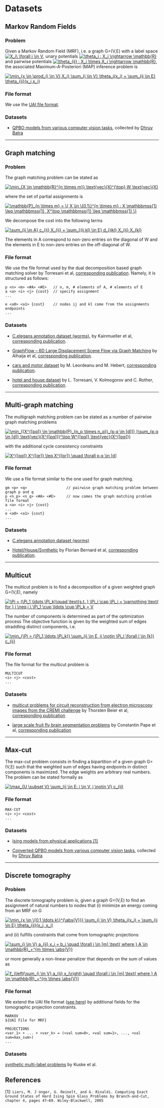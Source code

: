 # Datasets

## Markov Random Fields

### Problem

Given a Markov Random Field (MRF), i.e. a graph G=(V,E) with a label space 
<a href="https://www.codecogs.com/eqnedit.php?latex=X_i\&space;\forall&space;i&space;\in&space;V" target="_blank"><img src="https://latex.codecogs.com/gif.latex?X_i\&space;\forall&space;i&space;\in&space;V" title="X_i\ \forall i \in V" /></a>,
unary potentials
<a href="https://www.codecogs.com/eqnedit.php?latex=\theta_i&space;:&space;X_i&space;\rightarrow&space;\mathbb{R}" target="_blank"><img src="https://latex.codecogs.com/gif.latex?\theta_i&space;:&space;X_i&space;\rightarrow&space;\mathbb{R}" title="\theta_i : X_i \rightarrow \mathbb{R}" /></a>
and pairwise potentials 
<a href="https://www.codecogs.com/eqnedit.php?latex=\theta_{ij}&space;:&space;X_i&space;\times&space;X_j&space;\rightarrow&space;\mathbb{R}" target="_blank"><img src="https://latex.codecogs.com/gif.latex?\theta_{ij}&space;:&space;X_i&space;\times&space;X_j&space;\rightarrow&space;\mathbb{R}" title="\theta_{ij} : X_i \times X_j \rightarrow \mathbb{R}" /></a>,
the associated Maximum-A-Posteriori (MAP) inference problem is

<a href="https://www.codecogs.com/eqnedit.php?latex=\min_{x&space;\in&space;\prod_{i&space;\in&space;V}&space;X_i}&space;\sum_{i&space;\in&space;V}&space;\theta_i(x_i)&space;&plus;&space;\sum_{ij&space;\in&space;E}&space;\theta_{ij}(x_i,x_j)" target="_blank"><img src="https://latex.codecogs.com/gif.latex?\min_{x&space;\in&space;\prod_{i&space;\in&space;V}&space;X_i}&space;\sum_{i&space;\in&space;V}&space;\theta_i(x_i)&space;&plus;&space;\sum_{ij&space;\in&space;E}&space;\theta_{ij}(x_i,x_j)" title="\min_{x \in \prod_{i \in V} X_i} \sum_{i \in V} \theta_i(x_i) + \sum_{ij \in E} \theta_{ij}(x_i,x_j)" /></a>

### File format

We use the [UAI file format](http://www.cs.huji.ac.il/project/PASCAL/fileFormat.php).

### Datasets

* [QPBO models from various computer vision tasks](https://datasets.d2.mpi-inf.mpg.de/discrete_cv_problems/QPBO_CV_problems.zip), collected by [Dhruv Batra](https://ttic.uchicago.edu/~dbatra/research/mfcomp/)

---

## Graph matching

### Problem

The graph matching problem can be stated as

<a href="https://www.codecogs.com/eqnedit.php?latex=\min_{X&space;\in&space;\mathbb{P}_{n&space;\times&space;m}}&space;\text{vec}(X)^{\top}&space;W&space;\text{vec}(X)" target="_blank"><img src="https://latex.codecogs.com/gif.latex?\min_{X&space;\in&space;\mathbb{R}^{n&space;\times&space;m}}&space;\text{vec}(X)^{\top}&space;W&space;\text{vec}(X)" title="\min_{X \in \mathbb{R}^{n \times m}} \text{vec}(X)^{\top} W \text{vec}(X)" /></a>

where the set of partial assignments is

<a href="https://www.codecogs.com/eqnedit.php?latex=\mathbb{P}_{n&space;\times&space;m}&space;=&space;\{&space;X&space;\in&space;\{0,1\}^{n&space;\times&space;m}&space;:&space;X&space;\mathbbmss{1}&space;\leq&space;\mathbbmss{1},&space;X^\top&space;\mathbbmss{1}&space;\leq&space;\mathbbmss{1}&space;\}" target="_blank"><img src="https://latex.codecogs.com/gif.latex?\mathbb{P}_{n&space;\times&space;m}&space;=&space;\{&space;X&space;\in&space;\{0,1\}^{n&space;\times&space;m}&space;:&space;X&space;\mathbbmss{1}&space;\leq&space;\mathbbmss{1},&space;X^\top&space;\mathbbmss{1}&space;\leq&space;\mathbbmss{1}&space;\}" title="\mathbb{P}_{n \times m} = \{ X \in \{0,1\}^{n \times m} : X \mathbbmss{1} \leq \mathbbmss{1}, X^\top \mathbbmss{1} \leq \mathbbmss{1} \}" /></a>

We decompose the cost into the following terms

<a href="https://www.codecogs.com/eqnedit.php?latex=\sum_{ij&space;\in&space;A}&space;c_{ij}&space;X_{ij}&space;&plus;&space;\sum_{(ij,kl)&space;\in&space;E}&space;d_{ijkl}&space;X_{ij}&space;X_{kl}" target="_blank"><img src="https://latex.codecogs.com/gif.latex?\sum_{ij&space;\in&space;A}&space;c_{ij}&space;X_{ij}&space;&plus;&space;\sum_{(ij,kl)&space;\in&space;E}&space;d_{ijkl}&space;X_{ij}&space;X_{kl}" title="\sum_{ij \in A} c_{ij} X_{ij} + \sum_{(ij,kl) \in E} d_{ijkl} X_{ij} X_{kl}" /></a>

The elements in A correspond to non-zero entries on the diagonal of W and the elements in E to non-zero entries on the off-diagonal of W.

### File format

We use the file format used by the dual decomposition based graph matching solver by Torresani et al, [corresponding publication](https://ieeexplore.ieee.org/stamp/stamp.jsp?arnumber=6197199).
Namely, it is structured as follows:

```
p <n> <m> <#A> <#E>   // n, m, # elements of A, # elements of E
a <a> <i> <j> {cost}  // specify assignment
...

e <a0> <a1> {cost}    // nodes ij and kl come from the assignments endpoints
...
```

### Datasets

* [C.elegans annotation dataset (worms)](https://datarep.app.ist.ac.at/57/1/wormMatchingProblems.zip), 
by Kainmueller et al, [corresponding publication](http://dx.doi.org/10.1007/978-3-319-10404-1_11).

* [GraphFlow – 6D Large Displacement Scene Flow via Graph Matching](https://datarep.app.ist.ac.at/id/eprint/82) by Alhaija et al, [corresponding publication](https://link.springer.com/chapter/10.1007/978-3-319-24947-6_23).

* [cars and motor dataset](https://datasets.d2.mpi-inf.mpg.de/discrete_cv_problems/car_motor_graph_matching.zip) by M. Leordeanu and M. Hebert, [corresponding publication](https://ieeexplore.ieee.org/document/5206533/).

* [hotel and house dataset](https://datasets.d2.mpi-inf.mpg.de/discrete_cv_problems/graph_matching_hotel_house.zip) by     L. Torresani, V. Kolmogorov and C. Rother, [corresponding publication](https://ieeexplore.ieee.org/document/6197199).

---

## Multi-graph matching

The multigraph matching problem can be stated as a number of pairwise graph matching problems

<a href="https://www.codecogs.com/eqnedit.php?latex=\min_{(X^{[pq]}&space;\in&space;\mathbb{P}_{n_p&space;\times&space;n_q})_{p,q&space;\in&space;[d]]}&space;}\sum_{p,q&space;\in&space;[d]}&space;\text{vec}(X^{[pq]})^\top&space;W^{[pq]}&space;\text{vec}(X^{[pq]})" target="_blank"><img src="https://latex.codecogs.com/gif.latex?\min_{(X^{[pq]}&space;\in&space;\mathbb{P}_{n_p&space;\times&space;n_q})_{p,q&space;\in&space;[d]]}&space;}\sum_{p,q&space;\in&space;[d]}&space;\text{vec}(X^{[pq]})^\top&space;W^{[pq]}&space;\text{vec}(X^{[pq]})" title="\min_{(X^{[pq]} \in \mathbb{P}_{n_p \times n_q})_{p,q \in [d]]} }\sum_{p,q \in [d]} \text{vec}(X^{[pq]})^\top W^{[pq]} \text{vec}(X^{[pq]})" /></a>

with the additional cycle consistency constraints

<a href="https://www.codecogs.com/eqnedit.php?latex=X^{[pq]}&space;X^{[qr]}&space;\leq&space;X^{[pr]}&space;\quad&space;\forall&space;p,q&space;\in&space;[d]" target="_blank"><img src="https://latex.codecogs.com/gif.latex?X^{[pq]}&space;X^{[qr]}&space;\leq&space;X^{[pr]}&space;\quad&space;\forall&space;p,q&space;\in&space;[d]" title="X^{[pq]} X^{[qr]} \leq X^{[pr]} \quad \forall p,q \in [d]" /></a>

### File format

We use a file format similar to the one used for graph matching.

```
gm <p> <q>                  // pairwise graph matching problem between graph p and q
p <n_p> <n_q> <#A> <#E>     // now comes the graph matching problem file format
a <a> <i> <j> {cost}
...
e <a0> <a1> {cost}
...
```

### Datasets

* [C.elegans annotation dataset (worms)](https://datasets.d2.mpi-inf.mpg.de/discrete_cv_problems/worms_mgm.zip)

* [Hotel/House/Synthetic](https://datasets.d2.mpi-inf.mpg.de/discrete_cv_problems/hotel_house_synthetic_mgm.zip) by Florian Bernard et al, [corresponding publication](https://arxiv.org/pdf/1711.10733.pdf).

---

## Multicut

The multicut problem is to find a decomposition of a given weighted graph G=(V,E), namely

<a href="https://www.codecogs.com/eqnedit.php?latex=\Pi&space;=&space;(\Pi_1,\ldots,\Pi_k)\quad&space;\text{s.t.&space;}&space;\Pi_i&space;\cap&space;\Pi_j&space;=&space;\varnothing&space;\text{&space;for&space;}&space;i&space;\neq&space;j,\&space;\Pi_1&space;\cup&space;\ldots&space;\cup&space;\Pi_k&space;=&space;V" target="_blank"><img src="https://latex.codecogs.com/gif.latex?\Pi&space;=&space;(\Pi_1,\ldots,\Pi_k)\quad&space;\text{s.t.&space;}&space;\Pi_i&space;\cap&space;\Pi_j&space;=&space;\varnothing&space;\text{&space;for&space;}&space;i&space;\neq&space;j,\&space;\Pi_1&space;\cup&space;\ldots&space;\cup&space;\Pi_k&space;=&space;V" title="\Pi = (\Pi_1,\ldots,\Pi_k)\quad \text{s.t. } \Pi_i \cap \Pi_j = \varnothing \text{ for } i \neq j,\ \Pi_1 \cup \ldots \cup \Pi_k = V" /></a>

The number of components is determined as part of the optimization process
The objective function is given by the weighted sum of edges straddling distinct components, i.e.

<a href="https://www.codecogs.com/eqnedit.php?latex=\min_{\Pi&space;=&space;(\Pi_1,\ldots,\Pi_k)}&space;\sum_{ij&space;\in&space;E,&space;ij&space;\notin&space;\Pi_l&space;\forall&space;l&space;\in&space;[k]}&space;c_{ij}" target="_blank"><img src="https://latex.codecogs.com/gif.latex?\min_{\Pi&space;=&space;(\Pi_1,\ldots,\Pi_k)}&space;\sum_{ij&space;\in&space;E,&space;ij&space;\notin&space;\Pi_l&space;\forall&space;l&space;\in&space;[k]}&space;c_{ij}" title="\min_{\Pi = (\Pi_1,\ldots,\Pi_k)} \sum_{ij \in E, ij \notin \Pi_l \forall l \in [k]} c_{ij}" /></a>

### File format

The file format for the multicut problem is

```
MULTICUT
<i> <j> <cost>
...
```

### Datasets

* [multicut problems for circuit reconstruction from electron microscopy images from the CREMI challenge](https://datasets.d2.mpi-inf.mpg.de/discrete_cv_problems/CREMI_multicut_nature_methods.zip) by Thorsten Beier et al, [corresponding publication](https://www.nature.com/articles/nmeth.4151)

* [large scale fruit fly brain segmentation problems](https://datasets.d2.mpi-inf.mpg.de/discrete_cv_problems/fruit_fly_brain_segmentation_Pape.zip) by Constantin Pape et al, [corresponding publication](http://openaccess.thecvf.com/content_ICCV_2017_workshops/papers/w1/Pape_Solving_Large_Multicut_ICCV_2017_paper.pdf)

---

## Max-cut

The max-cut problem consists in finding a bipartition of a given graph G=(V,E) such that the weighted sum of edges having endpoints in distinct components is maximized.
The edge weights are arbitrary real numbers.
The problem can be stated formally as

<a href="https://www.codecogs.com/eqnedit.php?latex=\max_{U&space;\subset&space;V}&space;\sum_{ij&space;\in&space;E:&space;i&space;\in&space;V,&space;j&space;\notin&space;V}&space;c_{ij}" target="_blank"><img src="https://latex.codecogs.com/gif.latex?\max_{U&space;\subset&space;V}&space;\sum_{ij&space;\in&space;E:&space;i&space;\in&space;V,&space;j&space;\notin&space;V}&space;c_{ij}" title="\max_{U \subset V} \sum_{ij \in E: i \in V, j \notin V} c_{ij}" /></a>

### File format

```
MAX-CUT
<i> <j> <cost>
...
```

### Datasets

* [Ising models from physical applications [1]](https://datasets.d2.mpi-inf.mpg.de/discrete_cv_problems/Ising_models.zip)

* [Converted QPBO models from various computer vision tasks](https://datasets.d2.mpi-inf.mpg.de/discrete_cv_problems/QPBO_CV_problems.zip), collected by [Dhruv Batra](https://ttic.uchicago.edu/~dbatra/research/mfcomp/)

---

## Discrete tomography

### Problem

The discrete tomography problem is, given a graph G=(V,E) to find an assignment of natural numbers to nodes that (i) minimize an energy coming from an MRF on G

<a href="https://www.codecogs.com/eqnedit.php?latex=\min_{x&space;\in&space;\{0,1,\ldots,k\}^{\abs{V}}}&space;\sum_{i&space;\in&space;V}&space;\theta_i(x_i)&space;&plus;&space;\sum_{ij&space;\in&space;E}&space;\theta_{ij}(x_i,&space;x_j)" target="_blank"><img src="https://latex.codecogs.com/gif.latex?\min_{x&space;\in&space;\{0,1,\ldots,k\}^{\abs{V}}}&space;\sum_{i&space;\in&space;V}&space;\theta_i(x_i)&space;&plus;&space;\sum_{ij&space;\in&space;E}&space;\theta_{ij}(x_i,&space;x_j)" title="\min_{x \in \{0,1,\ldots,k\}^{\abs{V}}} \sum_{i \in V} \theta_i(x_i) + \sum_{ij \in E} \theta_{ij}(x_i, x_j)" /></a>

and (ii) fulfills constraints that come from tomographic projections:

<a href="https://www.codecogs.com/eqnedit.php?latex=\sum_{i&space;\in&space;V}&space;a_{ij}&space;x_i&space;=&space;b_i&space;\quad&space;\forall&space;j&space;\in&space;[m]&space;\text{&space;where&space;}&space;A&space;\in&space;\mathbb{R}_&plus;^{m&space;\times&space;\abs{V}}" target="_blank"><img src="https://latex.codecogs.com/gif.latex?\sum_{i&space;\in&space;V}&space;a_{ij}&space;x_i&space;=&space;b_i&space;\quad&space;\forall&space;j&space;\in&space;[m]&space;\text{&space;where&space;}&space;A&space;\in&space;\mathbb{R}_&plus;^{m&space;\times&space;\abs{V}}" title="\sum_{i \in V} a_{ij} x_i = b_i \quad \forall j \in [m] \text{ where } A \in \mathbb{R}_+^{m \times \abs{V}}" /></a>

or more generally a non-linear penalizer that depends on the sum of values as

<a href="https://www.codecogs.com/eqnedit.php?latex=f_j\left(\sum_{i&space;\in&space;V}&space;a_{ij}&space;x_i\right)&space;\quad&space;\forall&space;j&space;\in&space;[m]&space;\text{&space;where&space;}&space;A&space;\in&space;\mathbb{R}_&plus;^{m&space;\times&space;\abs{V}}" target="_blank"><img src="https://latex.codecogs.com/gif.latex?f_j\left(\sum_{i&space;\in&space;V}&space;a_{ij}&space;x_i\right)&space;\quad&space;\forall&space;j&space;\in&space;[m]&space;\text{&space;where&space;}&space;A&space;\in&space;\mathbb{R}_&plus;^{m&space;\times&space;\abs{V}}" title="f_j\left(\sum_{i \in V} a_{ij} x_i\right) \quad \forall j \in [m] \text{ where } A \in \mathbb{R}_+^{m \times \abs{V}}" /></a>

### File format

We extend the UAI file format ([see here](http://www.cs.huji.ac.il/project/PASCAL/fileFormat.php)) by additional fields for the tomographic projection constraints.

```
MARKOV
${UAI File for MRF}

PROJECTIONS
<var_1> + ... + <var_k> = (<val sum=0>, <val sum=1>, ..., <val sum=max_sum>)
...
```

### Datasets

[synthetic multi-label problems](https://datarep.app.ist.ac.at/46/1/discrete_tomography_synthetic.zip)
by Kuske et al.


## References

[1]: `Liers, M. J ̈unger, G. Reinelt, and G. Rinaldi. Computing Exact Ground States of Hard Ising Spin Glass Problems by
Branch-and-Cut, chapter 4, pages 47–69. Wiley-Blackwell, 2005`
